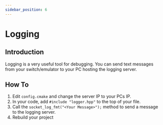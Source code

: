 ```yaml
---
sidebar_position: 6
---
```


# Logging

## Introduction

Logging is a very useful tool for debugging. You can send text messages from your switch/emulator to your PC hosting the logging server.

## How To

1. Edit `config.cmake` and change the server IP to your PCs IP.
2. In your code, add `#include "logger.hpp"` to the top of your file.
3. Call the `socket_log_fmt("<Your Message>");` method to send a message to the logging server.
4. Rebuild your project
